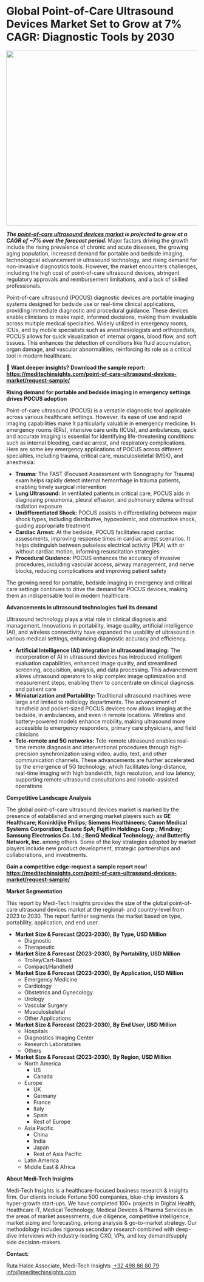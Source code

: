 <H1> Global Point-of-Care Ultrasound Devices Market Set to Grow at 7% CAGR: Diagnostic Tools by 2030 </H1>
<img class="alignnone size-full wp-image-1696" src="http://dailyinvestorhub.com/wp-content/uploads/2025/04/POC_Ultra1.png" alt="" width="706" height="460" />

<strong><em>The </em></strong><a href="https://meditechinsights.com/point-of-care-ultrasound-devices-market/"><strong><em>point-of-care ultrasound devices market</em></strong></a><strong><em> is projected to grow at a CAGR of ~7% over the forecast period. </em></strong>Major factors driving the growth include the rising prevalence of chronic and acute diseases, the growing aging population, increased demand for portable and bedside imaging, technological advancement in ultrasound technology, and rising demand for non-invasive diagnostics tools. However, the market encounters challenges, including the high cost of point-of-care ultrasound devices, stringent regulatory approvals and reimbursement limitations, and a lack of skilled professionals.

Point-of-care ultrasound (POCUS) diagnostic devices are portable imaging systems designed for bedside use or real-time clinical applications, providing immediate diagnostic and procedural guidance. These devices enable clinicians to make rapid, informed decisions, making them invaluable across multiple medical specialties. Widely utilized in emergency rooms, ICUs, and by mobile specialists such as anesthesiologists and orthopedists, POCUS allows for quick visualization of internal organs, blood flow, and soft tissues. This enhances the detection of conditions like fluid accumulation, organ damage, and vascular abnormalities, reinforcing its role as a critical tool in modern healthcare.

<strong>🔗 Want deeper insights? Download the sample report:
</strong><a href="https://meditechinsights.com/point-of-care-ultrasound-devices-market/request-sample/"><strong>https://meditechinsights.com/point-of-care-ultrasound-devices-market/request-sample/</strong></a>

<strong>Rising demand for portable and bedside imaging in emergency settings drives POCUS adoption</strong>

Point-of-care ultrasound (POCUS) is a versatile diagnostic tool applicable across various healthcare settings. However, its ease of use and rapid imaging capabilities make it particularly valuable in emergency medicine. In emergency rooms (ERs), intensive care units (ICUs), and ambulances, quick and accurate imaging is essential for identifying life-threatening conditions such as internal bleeding, cardiac arrest, and respiratory complications. Here are some key emergency applications of POCUS across different specialties, including trauma, critical care, musculoskeletal (MSK), and anesthesia:
<ul>
 	<li><strong>Trauma:</strong> The FAST (Focused Assessment with Sonography for Trauma) exam helps rapidly detect internal hemorrhage in trauma patients, enabling timely surgical intervention</li>
 	<li><strong>Lung Ultrasound:</strong> In ventilated patients in critical care, POCUS aids in diagnosing pneumonia, pleural effusion, and pulmonary edema without radiation exposure</li>
 	<li><strong>Undifferentiated Shock:</strong> POCUS assists in differentiating between major shock types, including distributive, hypovolemic, and obstructive shock, guiding appropriate treatment</li>
 	<li><strong>Cardiac Arrest:</strong> At the bedside, POCUS facilitates rapid cardiac assessments, improving response times in cardiac arrest scenarios. It helps distinguish between pulseless electrical activity (PEA) with or without cardiac motion, informing resuscitation strategies</li>
 	<li><strong>Procedural Guidance:</strong> POCUS enhances the accuracy of invasive procedures, including vascular access, airway management, and nerve blocks, reducing complications and improving patient safety</li>
</ul>
The growing need for portable, bedside imaging in emergency and critical care settings continues to drive the demand for POCUS devices, making them an indispensable tool in modern healthcare.

<strong>Advancements in ultrasound technologies fuel its demand</strong>

Ultrasound technology plays a vital role in clinical diagnosis and management. Innovations in portability, image quality, artificial intelligence (AI), and wireless connectivity have expanded the usability of ultrasound in various medical settings, enhancing diagnostic accuracy and efficiency.
<ul>
 	<li><strong>Artificial Intelligence (AI) integration in ultrasound imaging:</strong> The incorporation of AI in ultrasound devices has introduced intelligent evaluation capabilities, enhanced image quality, and streamlined screening, acquisition, analysis, and data processing. This advancement allows ultrasound operators to skip complex image optimization and measurement steps, enabling them to concentrate on clinical diagnosis and patient care</li>
 	<li><strong>Miniaturization and Portability: </strong>Traditional ultrasound machines were large and limited to radiology departments. The advancement of handheld and pocket-sized POCUS devices now allows imaging at the bedside, in ambulances, and even in remote locations. Wireless and battery-powered models enhance mobility, making ultrasound more accessible to emergency responders, primary care physicians, and field clinicians</li>
 	<li><strong>Tele-remote and 5G networks:</strong> Tele-remote ultrasound enables real-time remote diagnosis and interventional procedures through high-precision synchronization using video, audio, text, and other communication channels. These advancements are further accelerated by the emergence of 5G technology, which facilitates long-distance, real-time imaging with high bandwidth, high resolution, and low latency, supporting remote ultrasound consultations and robotic-assisted operations</li>
</ul>
<strong>Competitive Landscape Analysis</strong>

The global point-of-care ultrasound devices market is marked by the presence of established and emerging market players such as<strong> GE Healthcare; Koninklijke Philips; Siemens Healthineers; Canon Medical Systems Corporation; Esaote SpA; Fujifilm Holdings Corp.; Mindray; Samsung Electronics Co. Ltd.; BenQ Medical Technology; and Butterfly Network, Inc. </strong>among others. Some of the key strategies adopted by market players include new product development, strategic partnerships and collaborations, and investments.

<strong>Gain a competitive edge-request a sample report now!</strong><strong>
</strong><a href="https://meditechinsights.com/point-of-care-ultrasound-devices-market/request-sample/"><strong>https://meditechinsights.com/point-of-care-ultrasound-devices-market/request-sample/</strong></a>

<strong>Market Segmentation</strong>

This report by Medi-Tech Insights provides the size of the global point-of-care ultrasound devices market at the regional- and country-level from 2023 to 2030. The report further segments the market based on type, portability, application, and end user.
<ul>
 	<li><strong>Market Size &amp; Forecast (2023-2030), By Type, USD Million</strong>
<ul>
 	<li>Diagnostic</li>
 	<li>Therapeutic</li>
</ul>
</li>
 	<li><strong>Market Size &amp; Forecast (2023-2030), By Portability, USD Million</strong>
<ul>
 	<li>Trolley/Cart-Based</li>
 	<li>Compact/Handheld</li>
</ul>
</li>
 	<li><strong>Market Size &amp; Forecast (2023-2030), By Application, USD Million</strong>
<ul>
 	<li>Emergency Medicine</li>
 	<li>Cardiology</li>
 	<li>Obstetrics and Gynecology</li>
 	<li>Urology</li>
 	<li>Vascular Surgery</li>
 	<li>Musculoskeletal</li>
 	<li>Other Applications</li>
</ul>
</li>
 	<li><strong>Market Size &amp; Forecast (2023-2030), By End User, USD Million</strong>
<ul>
 	<li>Hospitals</li>
 	<li>Diagnostics Imaging Center</li>
 	<li>Research Laboratories</li>
 	<li>Others</li>
</ul>
</li>
 	<li><strong>Market Size &amp; Forecast (2023-2030), By Region, USD Million</strong>
<ul>
 	<li>North America
<ul>
 	<li>US</li>
 	<li>Canada</li>
</ul>
</li>
 	<li>Europe
<ul>
 	<li>UK</li>
 	<li>Germany</li>
 	<li>France</li>
 	<li>Italy</li>
 	<li>Spain</li>
 	<li>Rest of Europe</li>
</ul>
</li>
 	<li>Asia Pacific
<ul>
 	<li>China</li>
 	<li>India</li>
 	<li>Japan</li>
 	<li>Rest of Asia Pacific</li>
</ul>
</li>
 	<li>Latin America</li>
 	<li>Middle East &amp; Africa</li>
</ul>
</li>
</ul>
<strong>About Medi-Tech Insights</strong>

Medi-Tech Insights is a healthcare-focused business research &amp; insights firm. Our clients include Fortune 500 companies, blue-chip investors &amp; hyper-growth start-ups. We have completed 100+ projects in Digital Health, Healthcare IT, Medical Technology, Medical Devices &amp; Pharma Services in the areas of market assessments, due diligence, competitive intelligence, market sizing and forecasting, pricing analysis &amp; go-to-market strategy. Our methodology includes rigorous secondary research combined with deep-dive interviews with industry-leading CXO, VPs, and key demand/supply side decision-makers.

<strong>Contact:</strong>

Ruta Halde
Associate, Medi-Tech Insights
<u> +32 498 86 80 79
</u><a href="mailto:info@meditechinsights.com">info@meditechinsights.com</a>
